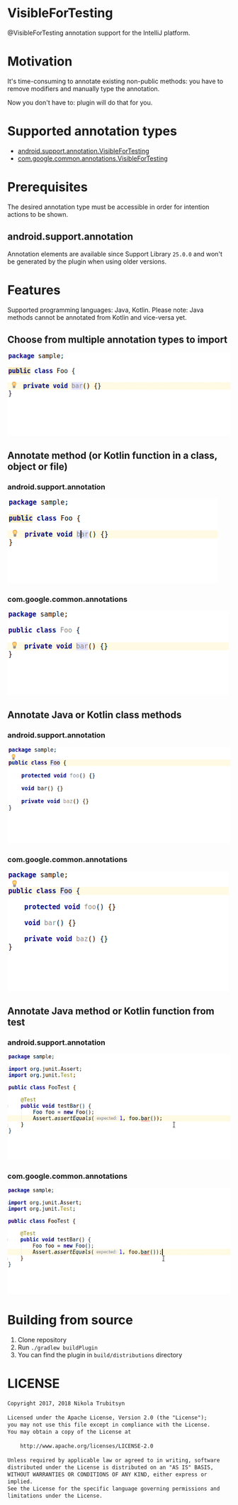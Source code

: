 # VisibleForTesting

@VisibleForTesting annotation support for the IntelliJ platform.

# Motivation

It's time-consuming to annotate existing non-public methods: you have to remove modifiers and manually type the annotation.

Now you don't have to: plugin will do that for you.

# Supported annotation types

* [android.support.annotation.VisibleForTesting](https://developer.android.com/reference/android/support/annotation/VisibleForTesting.html)
* [com.google.common.annotations.VisibleForTesting](https://google.github.io/guava/releases/19.0/api/docs/com/google/common/annotations/VisibleForTesting.html)

# Prerequisites

The desired annotation type must be accessible in order for intention actions to be shown.

## android.support.annotation

Annotation elements are available since Support Library `25.0.0` and won't be generated by the plugin when using older versions.

# Features

Supported programming languages: Java, Kotlin. Please note: Java methods cannot be annotated from Kotlin and vice-versa yet.

## Choose from multiple annotation types to import

![Choose annotation type](img/choose-annotation-type.gif)

## Annotate method (or Kotlin function in a class, object or file)

### android.support.annotation

![Annotate method](img/android/annotate-method.gif)

### com.google.common.annotations

![Annotate method](img/guava/annotate-method.gif)

## Annotate Java or Kotlin class methods

### android.support.annotation

![Annotate class methods](img/android/annotate-class-methods.gif)

### com.google.common.annotations

![Annotate class methods](img/guava/annotate-class-methods.gif)

## Annotate Java method or Kotlin function from test

### android.support.annotation

![Annotate method from test](img/android/annotate-method-from-test.gif)

### com.google.common.annotations

![Annotate method from test](img/guava/annotate-method-from-test.gif)

# Building from source

1. Clone repository
2. Run `./gradlew buildPlugin`
3. You can find the plugin in `build/distributions` directory

# LICENSE

```
Copyright 2017, 2018 Nikola Trubitsyn

Licensed under the Apache License, Version 2.0 (the "License");
you may not use this file except in compliance with the License.
You may obtain a copy of the License at

    http://www.apache.org/licenses/LICENSE-2.0

Unless required by applicable law or agreed to in writing, software
distributed under the License is distributed on an "AS IS" BASIS,
WITHOUT WARRANTIES OR CONDITIONS OF ANY KIND, either express or implied.
See the License for the specific language governing permissions and
limitations under the License.
```

